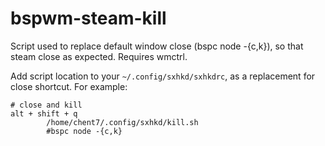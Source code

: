 # bspwm-steam-kill
Script used to replace default window close (bspc node -{c,k}), so that steam close as expected. Requires wmctrl.

Add script location to your `~/.config/sxhkd/sxhkdrc`, as a replacement for close shortcut. For example:
```
# close and kill
alt + shift + q
        /home/chent7/.config/sxhkd/kill.sh
        #bspc node -{c,k}
```
